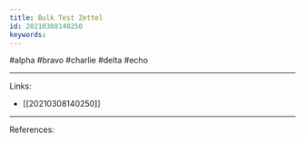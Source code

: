 ```yaml
---
title: Bulk Test Zettel
id: 20210308140250
keywords:
---
```

#alpha #bravo #charlie #delta #echo

---
Links:

- [[20210308140250]]

---
References:
